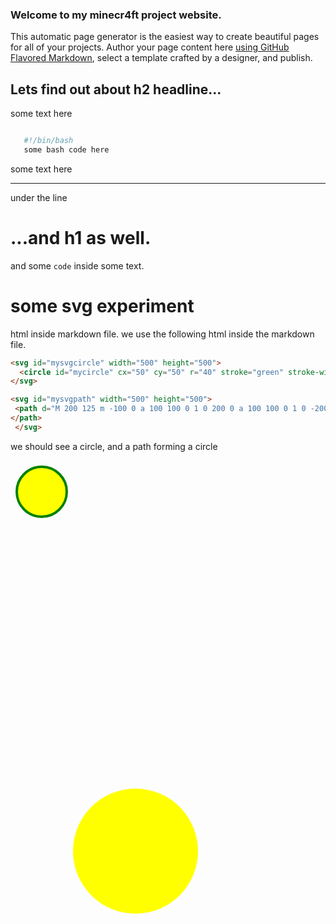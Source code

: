 ### Welcome to my minecr4ft project website.
 This automatic page generator is the easiest way to create beautiful pages for all of your projects. Author your page content here [using GitHub Flavored Markdown](https://guides.github.com/features/mastering-markdown/), select a template crafted by a designer, and publish.


## Lets find out about h2 headline...

 some text here

 ```bash

    #!/bin/bash
    some bash code here

``` 

some text here


----

under the line

# ...and h1 as well.

 and some `code` inside some text.
 
# some svg experiment

html inside markdown file. we use the following html inside the markdown file.

```html
<svg id="mysvgcircle" width="500" height="500">
  <circle id="mycircle" cx="50" cy="50" r="40" stroke="green" stroke-width="4" fill="yellow" />
</svg>

<svg id="mysvgpath" width="500" height="500">
 <path d="M 200 125 m -100 0 a 100 100 0 1 0 200 0 a 100 100 0 1 0 -200 0" fill="yellow" id="mypath">
</path>
 </svg>

```

we should see a circle, and a path forming a circle

<svg id="mysvgcircle" width="500" height="500">
  <circle id="mycircle" cx="50" cy="50" r="40" stroke="green" stroke-width="4" fill="yellow" />
</svg>

<svg id="mysvgpath" width="500" height="500">
 <path d="M 200 125 m -100 0 a 100 100 0 1 0 200 0 a 100 100 0 1 0 -200 0" fill="yellow" id="mypath">
</path>
 </svg>

